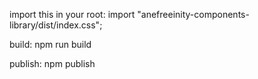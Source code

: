 import this in your root: import "anefreeinity-components-library/dist/index.css";

build: npm run build

publish: npm publish
